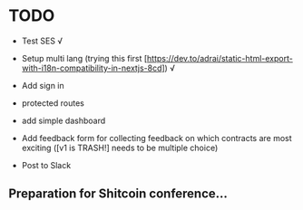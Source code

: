 # TODO

- Test SES √
- Setup multi lang (trying this first [https://dev.to/adrai/static-html-export-with-i18n-compatibility-in-nextjs-8cd]) √
- Add sign in
- protected routes
- add simple dashboard

- Add feedback form for collecting feedback on which contracts are most exciting ([v1 is TRASH!] needs to be multiple choice)
- Post to Slack


## Preparation for Shitcoin conference...

